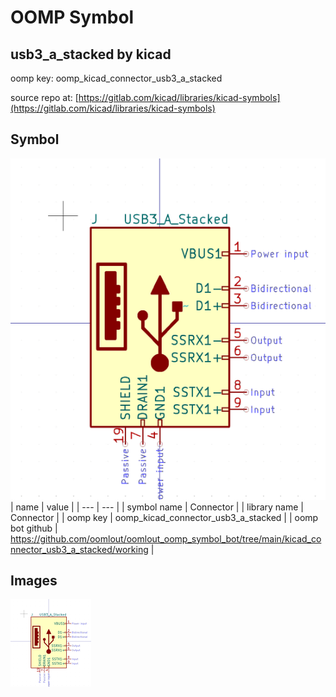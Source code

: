 # OOMP Symbol  
## usb3_a_stacked  by kicad  
  
oomp key: oomp_kicad_connector_usb3_a_stacked  
  
source repo at: [https://gitlab.com/kicad/libraries/kicad-symbols](https://gitlab.com/kicad/libraries/kicad-symbols)  
## Symbol  
  
[![working.png](working_600.png)](working.png)  
| name | value | 
| --- | --- | 
| symbol name | Connector | 
| library name | Connector | 
| oomp key | oomp_kicad_connector_usb3_a_stacked | 
| oomp bot github | https://github.com/oomlout/oomlout_oomp_symbol_bot/tree/main/kicad_connector_usb3_a_stacked/working | 
## Images  
  
[![working.png](working_140.png)](working.png)  
